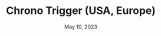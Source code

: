 ---
layout: nds
title: "Chrono Trigger (USA, Europe)"
categories:
 - approved
 - nds
 - universal
 - safe
tags:
- jrpg
date: May 10, 2023
permalink: /games/chrono-trigger/play/details
publisher: Square Enix
id: chrono-trigger
---